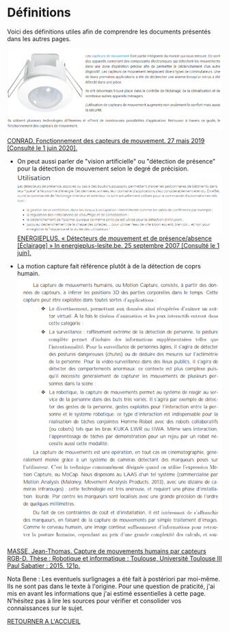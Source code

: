 # Définitions
Voici des définitions utiles afin de comprendre les documents présentés dans les autres pages.

![Fonction du capteur de mouvement](images/ddmConradIntro.PNG)

[CONRAD. Fonctionnement des capteurs de mouvement. 27 mais 2019 [Consulté le 1 juin 2020].](https://www.conrad.fr/articles/inspiration/fonctionnement-capteur-de-mouvement)


- On peut aussi parler de "vision artificielle" ou "détection de présence" pour la détection de mouvement selon le degré de précision.
![usage de "détection de présence"](images/Utilisation.png)
[ENERGIEPLUS. « Détecteurs de mouvement et de présence/absence [Éclairage] » In energieplus-lesite.be. 25 septembre 2007 [Consulté le 1 juin].](https://energieplus-lesite.be/techniques/eclairage10/commandes/gestion-en-fonction-de-la-presence/detecteurs-de-mouvement-et-de-presence-absence/)


- La motion capture fait référence plutôt à de la détection de coprs humain.
![Usage des termes "Motion Capture"](images/MoCap7Util.PNG)

[MASSE, Jean-Thomas. Capture de mouvements humains par capteurs RGB-D. Thèse : Robotique et informatique : Toulouse, Université Toulouse III Paul Sabatier : 2015. 121p.](https://tel.archives-ouvertes.fr/tel-01280163v2/document)


Nota Bene : Les eventuels surlignages a été fait à postériori par moi-même. Ils ne sont pas dans le texte à l'origine. Pour une question de praticité, j'ai mis en avant les informations que j'ai estimé essentielles à cette page. N'hésitez pas à lire les sources pour vérifier et consolider vos connaissances sur le sujet.

[RETOURNER A L'ACCUEIL](https://arrunae.github.io/projet-aori-ob/accueil)
